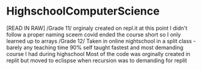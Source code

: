# HighschoolComputerScience
[READ IN RAW]
/Grade 11/
orginaly created on repl.it
at this point I didn't follow a proper naming sceem
covid ended the course short so I only learned up to arrays
/Grade 12/
Taken in online nightschool in a split class
    -barely any teaching time
90% self taught
fastest and most demanding course I had during highschool
Most of the code was orginally created in replit but moved to eclispse when recursion was to demanding for replit
